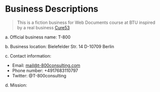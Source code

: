 # Business Descriptions

> This is a fiction business for Web Documents course at BTU inspired by a real business [Cure53](https://cure53.de/#top) 


a. Official business name: T-800

b. Business location: Bielefelder Str. 14 D-10709 Berlin

c. Contact information:

* Email: mail@t-800consulting.com
* Phone number: +4917683110797
* Twitter: @T-800consulting

d. Mission: 